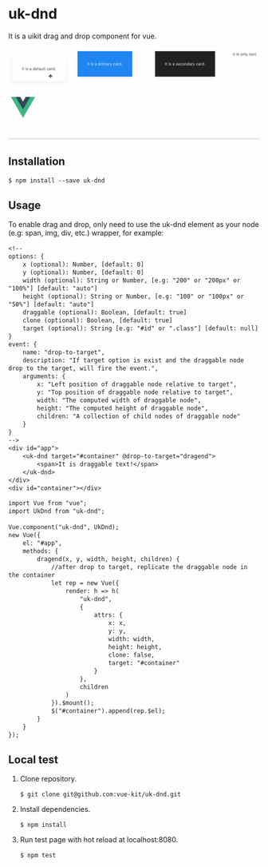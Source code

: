 # uk-dnd
It is a uikit drag and drop component for vue.

![uk-dnd.gif](uk-dnd.gif)

## Installation

```
$ npm install --save uk-dnd
```

## Usage

To enable drag and drop, only need to use the uk-dnd element as your node (e.g: span, img, div, etc.) wrapper, for example:

```
<!--
options: {
    x (optional): Number, [default: 0]
    y (optional): Number, [default: 0]
    width (optional): String or Number, [e.g: "200" or "200px" or "100%"] [default: "auto"]
    height (optional): String or Number, [e.g: "100" or "100px" or "50%"] [default: "auto"]
    draggable (optional): Boolean, [default: true]
    clone (optional): Boolean, [default: true]
    target (optional): String [e.g: "#id" or ".class"] [default: null]
}
event: {
    name: "drop-to-target",
    description: "If target option is exist and the draggable node drop to the target, will fire the event.",
    arguments: {
        x: "Left position of draggable node relative to target",
        y: "Top position of draggable node relative to target",
        width: "The computed width of draggable node",
        height: "The computed height of draggable node",
        children: "A collection of child nodes of draggable node"
    }
}
-->
<div id="app">
    <uk-dnd target="#container" @drop-to-target="dragend">
        <span>It is draggable text!</span>
    </uk-dnd>
</div>
<div id="container"></div>
```

```
import Vue from "vue";
import UkDnd from "uk-dnd";

Vue.component("uk-dnd", UkDnd);
new Vue({
    el: "#app",
    methods: {
        dragend(x, y, width, height, children) {
            //after drop to target, replicate the draggable node in the container
            let rep = new Vue({
                render: h => h(
                    "uk-dnd",
                    {
                        attrs: {
                            x: x,
                            y: y,
                            width: width,
                            height: height,
                            clone: false,
                            target: "#container"
                        }
                    },
                    children
                )
            }).$mount();
            $("#container").append(rep.$el);
        }
    }
});
```

## Local test

1. Clone repository.

    ```
    $ git clone git@github.com:vue-kit/uk-dnd.git
    ```

2. Install dependencies.

    ```
    $ npm install
    ```

3. Run test page with hot reload at localhost:8080.

    ```
    $ npm test
    ```
